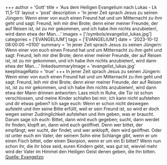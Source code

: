 +++
author = 'Gott'
title = 'Aus dem Heiligen Evangelium nach Lukas - Lk 11,5-13'
layout = 'post'
description = 'In jener Zeit sprach Jesus zu seinen Jüngern: Wenn einer von euch einen Freund hat und um Mitternacht zu ihm geht und sagt: Freund, leih mir drei Brote; denn einer meiner Freunde, der auf Reisen ist, ist zu mir gekommen, und ich habe ihm nichts anzubieten!, wird dann etwa der Man....'
images = ['/symbols/evangelist_lukas.jpg']
categories = ['EVANGELIUM']
tags = ['EVANGELIUM']
date = '2023-10-12 08:00:00 +0100'
summary = 'In jener Zeit sprach Jesus zu seinen Jüngern: Wenn einer von euch einen Freund hat und um Mitternacht zu ihm geht und sagt: Freund, leih mir drei Brote; denn einer meiner Freunde, der auf Reisen ist, ist zu mir gekommen, und ich habe ihm nichts anzubieten!, wird dann etwa der Man....'
linkedsummaryImage = 'evangelist_lukas.jpg'
keepImageRatio = 'true'
+++
In jener Zeit sprach Jesus zu seinen Jüngern: Wenn einer von euch einen Freund hat und um Mitternacht zu ihm geht und sagt: Freund, leih mir drei Brote;
denn einer meiner Freunde, der auf Reisen ist, ist zu mir gekommen, und ich habe ihm nichts anzubieten!,
wird dann etwa der Mann drinnen antworten: Lass mich in Ruhe, die Tür ist schon verschlossen, und meine Kinder schlafen bei mir; ich kann nicht aufstehen und dir etwas geben?
Ich sage euch: Wenn er schon nicht deswegen aufsteht und ihm seine Bitte erfüllt, weil er sein Freund ist, so wird er doch wegen seiner Zudringlichkeit aufstehen und ihm geben, was er braucht.<!--more-->
Darum sage ich euch: Bittet, dann wird euch gegeben; sucht, dann werdet ihr finden; klopft an, dann wird euch geöffnet.
Denn wer bittet, der empfängt; wer sucht, der findet; und wer anklopft, dem wird geöffnet.
Oder ist unter euch ein Vater, der seinem Sohn eine Schlange gibt, wenn er um einen Fisch bittet,
oder einen Skorpion, wenn er um ein Ei bittet?
Wenn nun schon ihr, die ihr böse seid, euren Kindern gebt, was gut ist, wieviel mehr wird der Vater im Himmel den Heiligen Geist denen geben, die ihn bitten.<br> [Quelle: Evangelizo](https://evangeliumtagfuertag.org/DE/gospel)